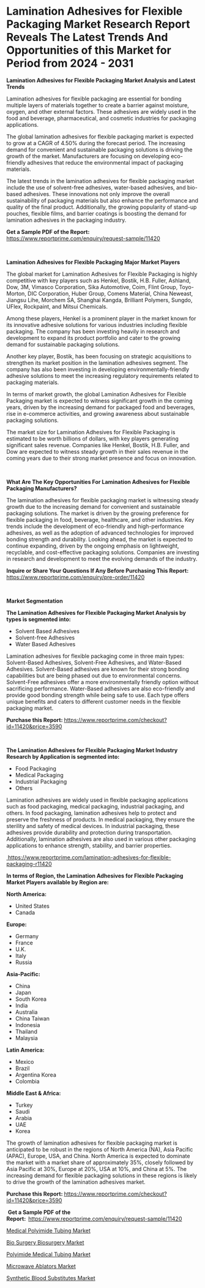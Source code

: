 <p><h1>Lamination Adhesives for Flexible Packaging Market Research Report Reveals The Latest Trends And Opportunities of this Market for Period from 2024 - 2031</h1></p><p><strong>Lamination Adhesives for Flexible Packaging Market Analysis and Latest Trends</strong></p>
<p><p>Lamination adhesives for flexible packaging are essential for bonding multiple layers of materials together to create a barrier against moisture, oxygen, and other external factors. These adhesives are widely used in the food and beverage, pharmaceutical, and cosmetic industries for packaging applications.</p><p>The global lamination adhesives for flexible packaging market is expected to grow at a CAGR of 4.50% during the forecast period. The increasing demand for convenient and sustainable packaging solutions is driving the growth of the market. Manufacturers are focusing on developing eco-friendly adhesives that reduce the environmental impact of packaging materials.</p><p>The latest trends in the lamination adhesives for flexible packaging market include the use of solvent-free adhesives, water-based adhesives, and bio-based adhesives. These innovations not only improve the overall sustainability of packaging materials but also enhance the performance and quality of the final product. Additionally, the growing popularity of stand-up pouches, flexible films, and barrier coatings is boosting the demand for lamination adhesives in the packaging industry.</p></p>
<p><strong>Get a Sample PDF of the Report:&nbsp;</strong> <a href="https://www.reportprime.com/enquiry/request-sample/11420">https://www.reportprime.com/enquiry/request-sample/11420</a></p>
<p>&nbsp;</p>
<p><strong>Lamination Adhesives for Flexible Packaging Major Market Players</strong></p>
<p><p>The global market for Lamination Adhesives for Flexible Packaging is highly competitive with key players such as Henkel, Bostik, H.B. Fuller, Ashland, Dow, 3M, Vimasco Corporation, Sika Automotive, Coim, Flint Group, Toyo-Morton, DIC Corporation, Huber Group, Comens Material, China Neweast, Jiangsu Lihe, Morchem SA, Shanghai Kangda, Brilliant Polymers, Sungdo, UFlex, Rockpaint, and Mitsui Chemicals.</p><p>Among these players, Henkel is a prominent player in the market known for its innovative adhesive solutions for various industries including flexible packaging. The company has been investing heavily in research and development to expand its product portfolio and cater to the growing demand for sustainable packaging solutions.</p><p>Another key player, Bostik, has been focusing on strategic acquisitions to strengthen its market position in the lamination adhesives segment. The company has also been investing in developing environmentally-friendly adhesive solutions to meet the increasing regulatory requirements related to packaging materials.</p><p>In terms of market growth, the global Lamination Adhesives for Flexible Packaging market is expected to witness significant growth in the coming years, driven by the increasing demand for packaged food and beverages, rise in e-commerce activities, and growing awareness about sustainable packaging solutions.</p><p>The market size for Lamination Adhesives for Flexible Packaging is estimated to be worth billions of dollars, with key players generating significant sales revenue. Companies like Henkel, Bostik, H.B. Fuller, and Dow are expected to witness steady growth in their sales revenue in the coming years due to their strong market presence and focus on innovation.</p></p>
<p>&nbsp;</p>
<p><strong>What Are The Key Opportunities For Lamination Adhesives for Flexible Packaging Manufacturers?</strong></p>
<p><p>The lamination adhesives for flexible packaging market is witnessing steady growth due to the increasing demand for convenient and sustainable packaging solutions. The market is driven by the growing preference for flexible packaging in food, beverage, healthcare, and other industries. Key trends include the development of eco-friendly and high-performance adhesives, as well as the adoption of advanced technologies for improved bonding strength and durability. Looking ahead, the market is expected to continue expanding, driven by the ongoing emphasis on lightweight, recyclable, and cost-effective packaging solutions. Companies are investing in research and development to meet the evolving demands of the industry.</p></p>
<p><strong>Inquire or Share Your Questions If Any Before Purchasing This Report:</strong> <a href="https://www.reportprime.com/enquiry/pre-order/11420">https://www.reportprime.com/enquiry/pre-order/11420</a></p>
<p>&nbsp;</p>
<p><strong>Market Segmentation</strong></p>
<p><strong>The Lamination Adhesives for Flexible Packaging Market Analysis by types is segmented into:</strong></p>
<p><ul><li>Solvent Based Adhesives</li><li>Solvent-free Adhesives</li><li>Water Based Adhesives</li></ul></p>
<p><p>Lamination adhesives for flexible packaging come in three main types: Solvent-Based Adhesives, Solvent-Free Adhesives, and Water-Based Adhesives. Solvent-Based adhesives are known for their strong bonding capabilities but are being phased out due to environmental concerns. Solvent-Free adhesives offer a more environmentally friendly option without sacrificing performance. Water-Based adhesives are also eco-friendly and provide good bonding strength while being safe to use. Each type offers unique benefits and caters to different customer needs in the flexible packaging market.</p></p>
<p><strong>Purchase this Report:&nbsp;</strong><a href="https://www.reportprime.com/checkout?id=11420&price=3590">https://www.reportprime.com/checkout?id=11420&price=3590</a></p>
<p>&nbsp;</p>
<p><strong>The Lamination Adhesives for Flexible Packaging Market Industry Research by Application is segmented into:</strong></p>
<p><ul><li>Food Packaging</li><li>Medical Packaging</li><li>Industrial Packaging</li><li>Others</li></ul></p>
<p><p>Lamination adhesives are widely used in flexible packaging applications such as food packaging, medical packaging, industrial packaging, and others. In food packaging, lamination adhesives help to protect and preserve the freshness of products. In medical packaging, they ensure the sterility and safety of medical devices. In industrial packaging, these adhesives provide durability and protection during transportation. Additionally, lamination adhesives are also used in various other packaging applications to enhance strength, stability, and barrier properties.</p></p>
<p><a href="https://www.reportprime.com/lamination-adhesives-for-flexible-packaging-r11420">&nbsp;https://www.reportprime.com/lamination-adhesives-for-flexible-packaging-r11420</a></p>
<p><strong>In terms of Region, the Lamination Adhesives for Flexible Packaging Market Players available by Region are:</strong></p>
<p>
    <p> <strong> North America: </strong>
        <ul>
            <li>United States</li>
            <li>Canada</li>
        </ul>
        </p> 
    <p> <strong> Europe: </strong>
        <ul>
            <li>Germany</li>
            <li>France</li>
            <li>U.K.</li>
            <li>Italy</li>
            <li>Russia</li>
        </ul>
        </p> 
    <p> <strong> Asia-Pacific: </strong>
        <ul>
            <li>China</li>
            <li>Japan</li>
            <li>South Korea</li>
            <li>India</li>
            <li>Australia</li>
            <li>China Taiwan</li>
            <li>Indonesia</li>
            <li>Thailand</li>
            <li>Malaysia</li>
        </ul>
        </p> 
    <p> <strong> Latin America: </strong>
        <ul>
            <li>Mexico</li>
            <li>Brazil</li>
            <li>Argentina Korea</li>
            <li>Colombia</li>
        </ul>
        </p> 
    <p> <strong> Middle East & Africa: </strong>
        <ul>
            <li>Turkey</li>
            <li>Saudi</li>
            <li>Arabia</li>
            <li>UAE</li>
            <li>Korea</li>
        </ul>
    </p>
    </p>
<p><p>The growth of lamination adhesives for flexible packaging market is anticipated to be robust in the regions of North America (NA), Asia Pacific (APAC), Europe, USA, and China. North America is expected to dominate the market with a market share of approximately 35%, closely followed by Asia Pacific at 30%, Europe at 20%, USA at 10%, and China at 5%. The increasing demand for flexible packaging solutions in these regions is likely to drive the growth of the lamination adhesives market.</p></p>
<p><strong>Purchase this Report: </strong><a href="https://www.reportprime.com/checkout?id=11420&price=3590">https://www.reportprime.com/checkout?id=11420&price=3590</a></p>
<p>&nbsp;<strong>Get a Sample PDF of the Report:&nbsp;&nbsp;</strong><a href="https://www.reportprime.com/enquiry/request-sample/11420">https://www.reportprime.com/enquiry/request-sample/11420</a></p>
<p><strong></strong></p>
<p><p><a href="https://medium.com/@ruhinayunsa/medical-polyimide-tubing-market-revolution-2024-2031-market-trends-shaping-the-next-decade-f6ed39018e20">Medical Polyimide Tubing Market</a></p><p><a href="https://medium.com/@ruhinayunsa/global-bio-surgery-biosurgery-industry-analysis-share-growth-trends-and-forecast-2024-to-2031-d1b90507cd6e">Bio Surgery Biosurgery Market</a></p><p><a href="https://medium.com/@ruhinayunsa/global-polyimide-medical-tubing-market-focus-on-product-type-id-below-0-1mm-0-1mm-1afa53b8863b">Polyimide Medical Tubing Market</a></p><p><a href="https://medium.com/@ruhinayunsa/microwave-ablators-market-a-global-and-regional-analysis-focus-on-end-user-product-and-region-dafbae5f1c46">Microwave Ablators Market</a></p><p><a href="https://medium.com/@jackiegrady1910/global-synthetic-blood-substitutes-market-size-share-analysis-by-product-type-by-application-5caf2d28b49f">Synthetic Blood Substitutes Market</a></p></p>
